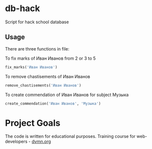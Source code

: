 # db-hack

Script for hack school database

## Usage

There are three functions in file:

To fix marks of Иван Иванов from 2 or 3 to 5
```python
fix_marks('Иван Иванов')
```  
To remove chastisements of Иван Иванов
```python
remove_chastisements('Иван Иванов')
```
To create commendation of Иван Иванов for subject Музыка 
```python
create_commendation('Иван Иванов', 'Музыка')
```


# Project Goals

The code is written for educational purposes. Training course for web-developers - [dvmn.org](https://dvmn.org)
